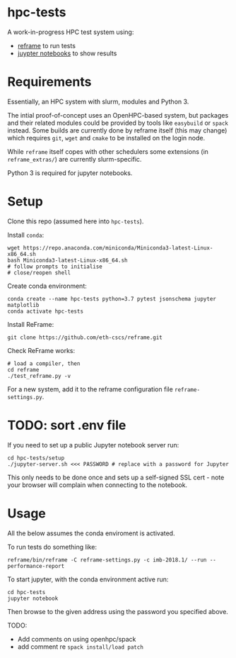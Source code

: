 # hpc-tests

A work-in-progress HPC test system using:
- [reframe](https://reframe-hpc.readthedocs.io/en/latest/index.html) to run tests
- [juypter notebooks](https://jupyter.readthedocs.io/en/latest/) to show results

# Requirements

Essentially, an HPC system with slurm, modules and Python 3.

The intial proof-of-concept uses an OpenHPC-based system, but packages and their related modules could be provided by tools like `easybuild` or `spack` instead. Some builds are currently done by reframe itself (this may change) which requires `git`, `wget` and `cmake` to be installed on the login node.

While `reframe` itself copes  with other schedulers some extensions (in `reframe_extras/`) are currently slurm-specific.

Python 3 is required for jupyter notebooks.


# Setup

Clone this repo (assumed here into `hpc-tests`).

Install `conda`:

    wget https://repo.anaconda.com/miniconda/Miniconda3-latest-Linux-x86_64.sh
    bash Miniconda3-latest-Linux-x86_64.sh
    # follow prompts to initialise
    # close/reopen shell

Create conda environment:
    
    conda create --name hpc-tests python=3.7 pytest jsonschema jupyter matplotlib
    conda activate hpc-tests

Install ReFrame:

    git clone https://github.com/eth-cscs/reframe.git

Check ReFrame works:

    # load a compiler, then
    cd reframe
    ./test_reframe.py -v

For a new system, add it to the reframe configuration file `reframe-settings.py`.

# TODO: sort .env file

If you need to set up a public Jupyter notebook server run:

    cd hpc-tests/setup
    ./jupyter-server.sh <<< PASSWORD # replace with a password for Jupyter

This only needs to be done once and sets up a self-signed SSL cert - note your browser will complain when connecting to the notebook.

# Usage

All the below assumes the conda enviroment is activated.

To run tests do something like:

    reframe/bin/reframe -C reframe-settings.py -c imb-2018.1/ --run --performance-report

To start jupyter, with the conda environment active run:

    cd hpc-tests
    jupyter notebook

Then browse to the given address using the password you specified above.


TODO:
- Add comments on using openhpc/spack
- add comment re `spack install/load patch`